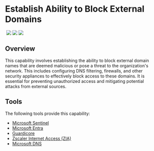 # Establish Ability to Block External Domains
&nbsp;![](https://img.shields.io/badge/ID-C1113-blue)&nbsp;![](https://img.shields.io/badge/Phase-Preparation_%28P0001%29-blue)&nbsp;![](https://img.shields.io/badge/Category-Network-blue)
## Overview
This capability involves establishing the ability to block external domain names that are deemed malicious or pose a threat to the organization's network. This includes configuring DNS filtering, firewalls, and other security appliances to effectively block access to these domains. It is essential for preventing unauthorized access and mitigating potential attacks from external sources.

## Tools
The following tools provide this capability:

- [Microsoft Sentinel](../tool/ms-sentinel/C1113.md)
- [Microsoft Entra](../tool/ms-entra/C1113.md)
- [Guardicore](../tool/guardicore/C1113.md)
- [Zscaler Internet Access (ZIA)](../tool/zscaler-zia/C1113.md)
- [Microsoft DNS](../tool/ms-dns/C1113.md)